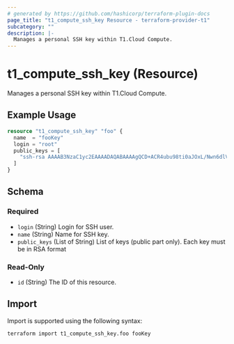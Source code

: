 ```yaml
---
# generated by https://github.com/hashicorp/terraform-plugin-docs
page_title: "t1_compute_ssh_key Resource - terraform-provider-t1"
subcategory: ""
description: |-
  Manages a personal SSH key within T1.Cloud Compute.
---
```


# t1_compute_ssh_key (Resource)

Manages a personal SSH key within T1.Cloud Compute.

## Example Usage

```terraform
resource "t1_compute_ssh_key" "foo" {
  name  = "fooKey"
  login = "root"
  public_keys = [
    "ssh-rsa AAAAB3NzaC1yc2EAAAADAQABAAAAgQCD+ACR4ubu98ti0aJOxL/Nwn6dlV++PCDY4HrkgScacPxIVbgo82P/qJ/VJEc29AbKYLGDsJ1NoK8xp320UCv1FCDHzZMKEeUQU8lfTvpN2hvTQlYp42ooGSsJgp4AM4wVYs8UBfbOerXquV/rQ6t7QiECJXq5e3gNu9C7hioOmw== "
  ]
}
```

<!-- schema generated by tfplugindocs -->
## Schema

### Required

- `login` (String) Login for SSH user.
- `name` (String) Name for SSH key.
- `public_keys` (List of String) List of keys (public part only). Each key must be in RSA format

### Read-Only

- `id` (String) The ID of this resource.

## Import

Import is supported using the following syntax:

```shell
terraform import t1_compute_ssh_key.foo fooKey
```
